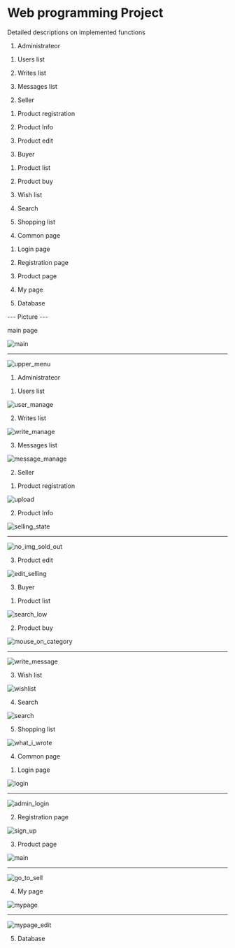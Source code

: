 # Web programming Project

Detailed descriptions on implemented functions

1. Administrateor

  1) Users list
  
  2) Writes list
  
  3) Messages list
  
2. Seller

  1) Product registration
  
  2) Product Info
  
  3) Product edit

3. Buyer

  1) Product list
  
  2) Product buy
  
  3) Wish list
  
  4) Search
  
  5) Shopping list
  
4. Common page

  1) Login page
  
  2) Registration page
  
  3) Product page
  
  4) My page
  
5. Database



--- Picture ---

main page

  ![main](./pic/main.png)
    
  --------
  
  ![upper_menu](./pic/upper_menu.png)


1. Administrateor

  1) Users list
  
  ![user_manage](./pic/user_manage.png)

  2) Writes list
  
  ![write_manage](./pic/write_manage.png)
  
  3) Messages list
  
  ![message_manage](./pic/message_manage.png)

2. Seller

  1) Product registration
  
  ![upload](./pic/upload.png)
  
  2) Product Info
  
  ![selling_state](./pic/selling_state.png)
    
  --------
  
  ![no_img_sold_out](./pic/no_img_sold_out.png)
  
  3) Product edit
  
  ![edit_selling](./pic/edit_selling.png)
  
3. Buyer

  1) Product list
  
  ![search_low](./pic/search_low.png)

  2) Product buy
  
  ![mouse_on_category](./pic/mouse_on_category.png)
  
  --------
  
  ![write_message](./pic/write_message.png)
  
  3) Wish list
  
  ![wishlist](./pic/wishlist.png)
  
  4) Search
  
  ![search](./pic/search.png)

  5) Shopping list
  
  ![what_i_wrote](./pic/what_i_wrote.png)

4. Common page

  1) Login page
  
  ![login](./pic/login.png)
    
  --------
  
  ![admin_login](./pic/admin_login.png)

  2) Registration page
  
  ![sign_up](./pic/sign_up.png)

  3) Product page
  
  ![main](./pic/main.png)
    
  --------
  
  ![go_to_sell](./pic/go_to_sell.png)

  4) My page
  
  ![mypage](./pic/mypage.png)
    
  --------
  
  ![mypage_edit](./pic/mypage_edit.png)


5. Database


